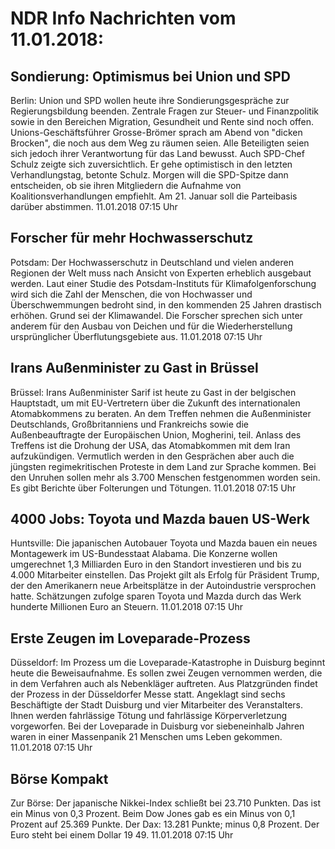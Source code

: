 # NDR Info Nachrichten vom 11.01.2018:


## Sondierung: Optimismus bei Union und SPD
Berlin: Union und SPD wollen heute ihre Sondierungsgespräche zur Regierungsbildung beenden. Zentrale Fragen zur Steuer- und Finanzpolitik sowie in den Bereichen Migration, Gesundheit und Rente sind noch offen. Unions-Geschäftsführer Grosse-Brömer sprach am Abend von "dicken Brocken", die noch aus dem Weg zu räumen seien. Alle Beteiligten seien sich jedoch ihrer Verantwortung für das Land bewusst. Auch SPD-Chef Schulz zeigte sich zuversichtlich. Er gehe optimistisch in den letzten Verhandlungstag, betonte Schulz. Morgen will die SPD-Spitze dann entscheiden, ob sie ihren Mitgliedern die Aufnahme von Koalitionsverhandlungen empfiehlt. Am 21. Januar soll die Parteibasis darüber abstimmen. 11.01.2018 07:15 Uhr 

## Forscher für mehr Hochwasserschutz
Potsdam: Der Hochwasserschutz in Deutschland und vielen anderen Regionen der Welt muss nach Ansicht von Experten erheblich ausgebaut werden. Laut einer Studie des Potsdam-Instituts für Klimafolgenforschung wird sich die Zahl der Menschen, die von Hochwasser und Überschwemmungen bedroht sind, in den kommenden 25 Jahren drastisch erhöhen. Grund sei der Klimawandel. Die Forscher sprechen sich unter anderem für den Ausbau von Deichen und für die Wiederherstellung ursprünglicher Überflutungsgebiete aus. 11.01.2018 07:15 Uhr 

## Irans Außenminister zu Gast in Brüssel
Brüssel:		Irans Außenminister Sarif ist heute zu Gast in der belgischen Hauptstadt, um mit EU-Vertretern über die Zukunft des internationalen Atomabkommens zu beraten. An dem Treffen nehmen die Außenminister Deutschlands, Großbritanniens und Frankreichs sowie die Außenbeauftragte der Europäischen Union, Mogherini, teil. Anlass des Treffens ist die Drohung der USA, das Atomabkommen mit dem Iran aufzukündigen. Vermutlich werden in den Gesprächen aber auch die jüngsten regimekritischen Proteste in dem Land zur Sprache kommen. Bei den Unruhen sollen mehr als 3.700 Menschen festgenommen worden sein. Es gibt Berichte über Folterungen und Tötungen. 11.01.2018 07:15 Uhr 

## 4000 Jobs: Toyota und Mazda bauen US-Werk
Huntsville: 	Die japanischen Autobauer Toyota und Mazda bauen ein neues Montagewerk im US-Bundesstaat Alabama. Die Konzerne wollen umgerechnet 1,3 Milliarden Euro in den Standort investieren und bis zu 4.000 Mitarbeiter einstellen. Das Projekt gilt als Erfolg für Präsident Trump, der den Amerikanern neue Arbeitsplätze in der Autoindustrie versprochen hatte. Schätzungen zufolge sparen Toyota und Mazda durch das Werk hunderte Millionen Euro an Steuern. 11.01.2018 07:15 Uhr 

## Erste Zeugen im Loveparade-Prozess
Düsseldorf: Im Prozess um die Loveparade-Katastrophe in Duisburg beginnt heute die Beweisaufnahme. Es sollen zwei Zeugen vernommen werden, die in dem Verfahren auch als Nebenkläger auftreten. Aus Platzgründen findet der Prozess in der Düsseldorfer Messe statt. Angeklagt sind sechs Beschäftigte der Stadt Duisburg und vier Mitarbeiter des Veranstalters. Ihnen werden fahrlässige Tötung und fahrlässige Körperverletzung vorgeworfen. Bei der Loveparade in Duisburg vor siebeneinhalb Jahren waren in einer Massenpanik 21 Menschen ums Leben gekommen. 11.01.2018 07:15 Uhr 

## Börse Kompakt
Zur Börse: Der japanische Nikkei-Index schließt bei 23.710 Punkten. Das ist ein Minus von 0,3 Prozent. Beim Dow Jones gab es ein Minus von 0,1 Prozent auf 25.369 Punkte. Der Dax:			13.281 Punkte; minus 0,8 Prozent. Der Euro steht bei einem Dollar 19 49. 11.01.2018 07:15 Uhr 
